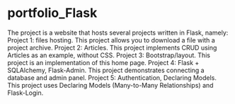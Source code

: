 # portfolio_Flask
The project is a website that hosts several projects written in Flask, namely:
  Project 1: files hosting. This project allows you to download a file with a project archive.
  Project 2: Articles. This project implements CRUD using Articles as an example, without CSS.
  Project 3: Bootstrap/layout. This project is an implementation of this home page.
  Project 4: Flask + SQLAlchemy, Flask-Admin. This project demonstrates connecting a database and admin panel.
  Project 5: Authentication, Declaring Models. This project uses Declaring Models (Many-to-Many Relationships) and Flask-Login.
